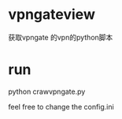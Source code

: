 vpngateview
===========

获取vpngate 的vpn的python脚本


run
==========

python crawvpngate.py

feel free to change the config.ini
